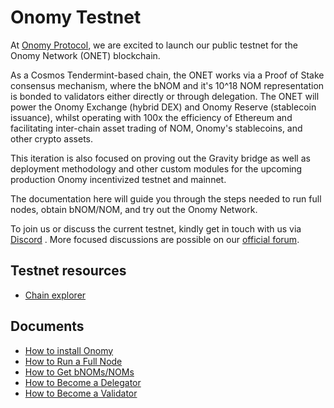 # Onomy Testnet

At [Onomy Protocol](https://onomy.io/), we are excited to launch our public testnet for the Onomy Network (ONET)
blockchain.

As a Cosmos Tendermint-based chain, the ONET works via a Proof of Stake consensus mechanism, where the bNOM and it's 10^18 NOM representation is bonded to
validators either directly or through delegation. The ONET will power the Onomy Exchange (hybrid DEX) and Onomy
Reserve (stablecoin issuance), whilst operating with 100x the efficiency of Ethereum and facilitating inter-chain asset
trading of NOM, Onomy's stablecoins, and other crypto assets.

This iteration is also focused on proving out the Gravity bridge as well as deployment methodology and other custom
modules for the upcoming production Onomy incentivized testnet and mainnet.

The documentation here will guide you through the steps needed to run full nodes, obtain bNOM/NOM, and
try out the Onomy Network.

To join us or discuss the current testnet, kindly get in touch with us via [Discord](https://discord.gg/27r73SYAkQ)
. More focused discussions are possible on our [official forum](https://forum.onomy.io/).

## Testnet resources
* [Chain explorer](https://explorer-testnet.onomy.io/)

## Documents

- [How to install Onomy](installation.md)
- [How to Run a Full Node](full.md)
- [How to Get bNOMs/NOMs](bonding-curve.md)
- [How to Become a Delegator](delegation.md)
- [How to Become a Validator](validator.md)
